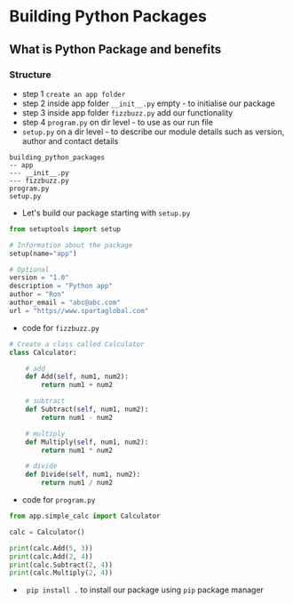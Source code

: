 # Building Python Packages
## What is Python Package and benefits
### Structure 

- step 1 ` create an app folder `
- step 2 inside app folder `__init__.py` empty - to initialise our package
- step 3 inside app folder `fizzbuzz.py` add our functionality 
- step 4 `program.py` on dir level - to use as our run file
- `setup.py` on a dir level - to describe our module details such as version, author and contact details


```
building_python_packages
-- app
--- __init__.py
--- fizzbuzz.py
program.py
setup.py
``` 

- Let's build our package starting with `setup.py`
```python
from setuptools import setup

# Information about the package
setup(name="app")

# Optional
version = "1.0"
description = "Python app"
author = "Ron"
author_email = "abc@abc.com"
url = "https//www.spartaglobal.com"
```
- code for `fizzbuzz.py`
```python
# Create a class called Calculator
class Calculator:

    # add
    def Add(self, num1, num2):
        return num1 + num2

    # subtract
    def Subtract(self, num1, num2):
        return num1 - num2

    # multiply
    def Multiply(self, num1, num2):
        return num1 * num2

    # divide
    def Divide(self, num1, num2):
        return num1 / num2


```
- code for `program.py`
```python
from app.simple_calc import Calculator

calc = Calculator()

print(calc.Add(5, 3))
print(calc.Add(2, 4))
print(calc.Subtract(2, 4))
print(calc.Multiply(2, 4))
```

- ` pip install .` to install our package using `pip` package manager
